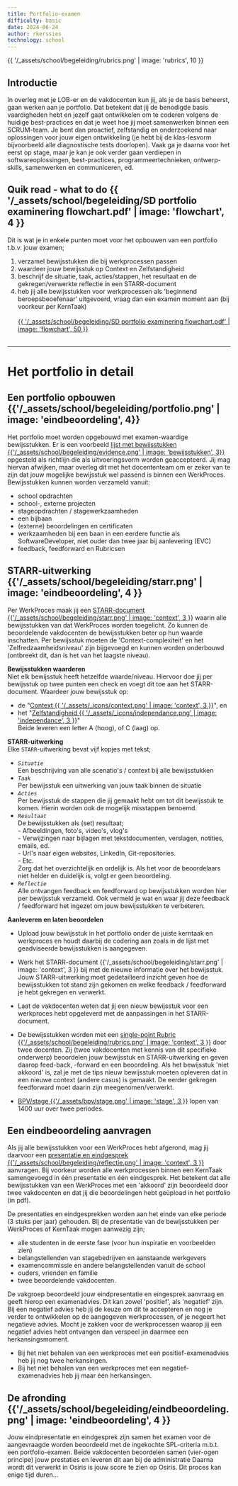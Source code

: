 ```yaml
---
title: Portfolio-examen
difficulty: basic
date: 2024-06-24
author: rkerssies
technology: school
---
```


{{ '/_assets/school/begeleiding/rubrics.png'  | image: 'rubrics', 10 }}

## Introductie
In overleg met je LOB-er en de vakdocenten kun jij, als je de basis beheerst, gaan werken aan je portfolio. 
Dat betekent dat jij de benodigde basis vaardigheden hebt en jezelf gaat ontwikkelen om te coderen volgens de huidige best-practices
en dat je weet hoe jij moet samenwerken binnen een SCRUM-team. 
Je bent dan proactief, zelfstandig en onderzoekend naar oplossingen voor jouw eigen ontwikkeling
(je hebt bij de klas-lesvorm bijvoorbeeld alle diagnostische tests doorlopen).
Vaak ga je daarna voor het eerst op stage, maar je kan je ook verder gaan verdiepen 
in softwareoplossingen, best-practices, programmeertechnieken, ontwerp-skills, samenwerken en communiceren, ed.


## Quik read - what to do {{ '/_assets/school/begeleiding/SD portfolio examinering flowchart.pdf' | image: 'flowchart', 4 }}
Dit is wat je in enkele punten moet voor het opbouwen van een portfolio t.b.v. jouw examen;
1. verzamel bewijsstukken die bij werkprocessen passen
2. waardeer jouw bewijsstuk op Context en Zelfstandigheid 
3. beschrijf de situatie, taak, acties/stappen, het resultaat en de gekregen/verwerkte reflectie in een STARR-document
4. heb jij alle bewijsstukken voor werkprocessen als 'beginnend beroepsbeoefenaar' uitgevoerd, 
vraag dan een examen moment aan (bij voorkeur per KernTaak)
<br><br>
[ {{ '/_assets/school/begeleiding/SD portfolio examinering flowchart.pdf' | image: 'flowchart', 50 }} ]({{'/_assets/school/begeleiding/SD_portfolio_examinering_flowchart.pdf'}})
<br><br>
_________________________________________________________
# Het portfolio in detail

## Een portfolio opbouwen {{'/_assets/school/begeleiding/portfolio.png' | image: 'eindbeoordeling', 4}}
Het portfolio moet worden opgebouwd met examen-waardige bewijsstukken. 
Er is een voorbeeld [lijst met bewijsstukken {{'/_assets/school/begeleiding/evidence.png' | image: 'bewijsstukken', 3}}]({{'/_assets/school/begeleiding/GeadviseerdeBewijsstukken.pdf'}})
opgesteld als richtlijn die als uitvoeringsvorm worden geaccepteerd. 
Jij mag hiervan afwijken, maar overleg dit met het docententeam om 
er zeker van te zijn dat jouw mogelijke bewijsstuk wel passend is binnen een WerkProces. 
Bewijsstukken kunnen worden verzameld vanuit:
- school opdrachten
- school-, externe projecten
- stageopdrachten / stagewerkzaamheden
- een bijbaan
-  (externe) beoordelingen en certificaten
- werkzaamheden bij een baan in een eerdere functie als SoftwareDeveloper, niet ouder dan twee jaar bij aanlevering (EVC)
- feedback, feedforward en Rubricsen

## STARR-uitwerking {{'/_assets/school/begeleiding/starr.png' | image: 'eindbeoordeling', 4 }}
Per WerkProces maak jij een [STARR-document {{'/_assets/school/begeleiding/starr.png' | image: 'context', 3 }}]({{'/_assets/school/begeleiding/STARR_voorbeeld.pdf'}}) 
waarin alle bewijsstukken van dat WerkProces worden toegelicht.
Zo kunnen de beoordelende vakdocenten de bewijsstukken beter op hun waarde inschatten. Per bewijsstuk moeten 
de 'Context-complexiteit' en het 'Zelfredzaamheidsniveau' zijn bijgevoegd en kunnen worden onderbouwd (ontbreekt dit, dan is het van het laagste niveau).

**Bewijsstukken waarderen**<br>
Niet elk bewijsstuk heeft hetzelfde waarde/niveau. Hiervoor doe jij per bewijsstuk op twee punten een check
en voegt dit toe aan het STARR-document. Waardeer jouw bewijsstuk op:
- de "[Context {{ '/_assets/_icons/context.png' | image: 'context', 3 }}]({{'/_assets/school/EvidenceScoorTool/validateEvidenceContext.html'}})", en
- het "[Zelfstandigheid {{ '/_assets/_icons/independance.png' | image: 'independance', 3 }}]({{'/_assets/school/EvidenceScoorTool/validateEvidenceIndependance.html'}})"
  <br>Beide leveren een letter A (hoog), of C (laag) op.

**STARR-uitwerking**<br>
Elke `STARR`-uitwerking bevat vijf kopjes met tekst;<br>
- *`Situatie`*<br>
    Een beschrijving van alle scenatio's / context bij alle bewijsstukken<br>
-  *`Taak`*<br>
    Per bewijsstuk een uitwerking van jouw taak binnen de situatie<br>
- *`Acties`*<br>
    Per bewijsstuk de stappen die jij gemaakt hebt om tot dit bewijsstuk te komen.
    Hierin worden ook de mogelijk misstappen benoemd.<br>
- *`Resultaat`*<br>
    De bewijsstukken als (set) resultaat;<br>
      - Afbeeldingen, foto's, video's, vlog's<br>
      - Verwijzingen naar bijlagen met tekstdocumenten, verslagen, notities, emails, ed.<br>
      - Url's naar eigen websites, LinkedIn, Git-repositories.<br>
      - Etc.<br>
      Zorg dat het overzichtelijk en ordelijk is. Als het voor de beoordelaars niet helder en duidelijk is,
      volgt er geen beoordeling.<br>
- *`Reflectie`*<br>
        Alle ontvangen feedback en feedforward op bewijsstukken worden hier per bewijsstuk verzameld.
        Ook vermeld je wat en waar jij deze feedback / feedforward het ingezet om jouw bewijsstukken te verbeteren.


**Aanleveren en laten beoordelen**<br>
* Upload jouw bewijsstuk in het portfolio onder de juiste kerntaak en werkproces en houdt daarbij de codering aan zoals in de
lijst met geadviseerde bewijsstukken is aangegeven. 

* Werk het STARR-document {{'/_assets/school/begeleiding/starr.png' | image: 'context', 3 }} bij met de nieuwe informatie over het bewijsstuk. 
Jouw STARR-uitwerking moet gedetailleerd inzicht geven hoe de bewijsstukken tot stand zijn gekomen en welke 
feedback / feedforward je hebt gekregen en verwerkt.

* Laat de vakdocenten weten dat jij een nieuw bewijsstuk voor een werkproces hebt opgeleverd met de aanpassingen in het STARR-document.

* De bewijsstukken worden met een [single-point Rubric {{'/_assets/school/begeleiding/rubrics.png' | image: 'context', 3 }}]({{'/_assets/school/begeleiding/beoordeling_bewijsstuk.pdf'}}) door twee docenten.
Zij (twee vakdocenten met kennis van dit specifieke onderwerp) beoordelen jouw bewijsstuk en STARR-uitwerking en geven daarop feed-back, -forward en een beoordeling.
Als het bewijsstuk 'niet akkoord' is, zal je met de tips nieuw bewijsstuk moeten opleveren dat in een nieuwe context (andere casus) 
is gemaakt. De eerder gekregen feedforward moet daarin zijn meegenomen/verwerkt.

* [BPV/stage {{'/_assets/bpv/stage.png' | image: 'stage', 3 }}]({{'/subjects/ict-lyceum/BPV-stages/'}}) lopen van 1400 uur over twee periodes.


## Een eindbeoordeling aanvragen
Als jij alle bewijsstukken voor een WerkProces hebt afgerond, mag jij daarvoor een [presentatie en eindgesprek {{'/_assets/school/begeleiding/reflectie.png' | image: 'context', 3 }}]({{'/_assets/school/begeleiding/aanvraag_eindgesprek.pdf'}}) aanvragen.
Bij voorkeur worden alle werkprocessen binnen een KernTaak samengevoegd in één presentatie en één eindgesprek.
Het betekent dat alle bewijsstukken van een WerkProces met een 'akkoord' zijn beoordeeld door twee vakdocenten en dat jij die beoordelingen
hebt geüpload in het portfolio (in pdf).

De presentaties en eindgesprekken worden aan het einde van elke periode (3 stuks per jaar) gehouden. 
Bij de presentatie van de bewijsstukken per WerkProces of KernTaak mogen aanwezig zijn;
  - alle studenten in de eerste fase (voor hun inspiratie en voorbeelden zien)
  - belangstellenden van stagebedrijven en aanstaande werkgevers
  - examencommissie en andere belangstellenden vanuit de school
  - ouders, vrienden en familie
  - twee beoordelende vakdocenten.

De vakgroep beoordeeld jouw eindpresentatie en eingesprek aanvraag en geeft hierop een examenadvies.
Dit kan zowel 'positief', als 'negatief' zijn.
Bij een negatief advies heb jij de keuze om dit te accepteren en nog je verder te ontwikkelen op de aangegeven werkprocessen,
of je negeert het negatieve advies. Mocht je zakken voor de werkprocessen waarop jij een negatief advies hebt ontvangen dan 
verspeel jin daarmee een herkansingsmoment. 
- Bij het niet behalen van een werkproces met een positief-examenadvies heb jij nog twee herkansingen.
- Bij het niet behalen van een werkproces met een negatief-examenadvies heb jij maar één herkansingen.


## De afronding {{'/_assets/school/begeleiding/eindbeoordeling.png' | image: 'eindbeoordeling', 4 }}
Jouw eindpresentatie en eindgesprek zijn samen het examen voor de aangevraagde worden beoordeeld met de ingekochte SPL-criteria 
m.b.t. een portfolio-examen. Beide vakdocenten beoordelen samen (vier-ogen principe) jouw prestaties en leveren dit aan bij de administratie
Daarna wordt dit verwerkt in Osiris is jouw score te zien op Osiris. Dit proces kan enige tijd duren...
